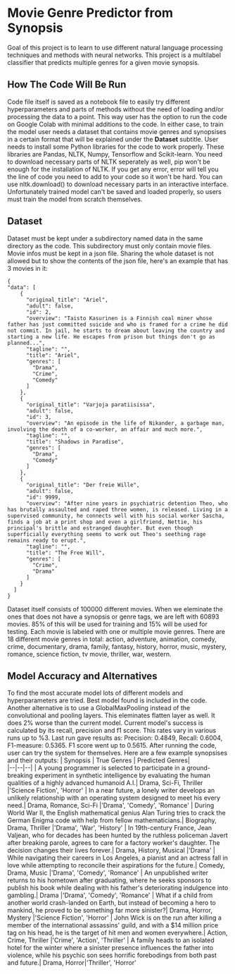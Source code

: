 # Movie Genre Predictor from Synopsis

Goal of this project is to learn to use different natural language processing techniques and methods with neural networks. This project is a multilabel classifier that predicts multiple genres for a given movie synopsis.


## How The Code Will Be Run

Code file itself is saved as a notebook file to easily try different hyperparameters and parts of methods without the need of loading and/or processing the data to a point. This way user has the option to run the code on Google Colab with minimal additions to the code.
In either case, to train the model user needs a dataset that contains movie genres and synopsises in a certain format that will be explained under the **Dataset** subtitle.
User needs to install some Python libraries for the code to work properly. These libraries are Pandas, NLTK, Numpy, Tensorflow and Scikit-learn. You need to download necessary parts of NLTK seperately as well, pip won't be enough for the installation of NLTK. If you get any error, error will tell you the line of code you need to add to your code so it won't be hard. You can use nltk.download() to download necessary parts in an interactive interface.
Unfortunately trained model can't be saved and loaded properly, so users must train the model from scratch themselves.

## Dataset
Dataset must be kept under a subdirectory named data in the same directory as the code. This subdirectory must only contain movie files. Movie infos must be kept in a json file. Sharing the whole dataset is not allowed but to show the contents of the json file, here's an example that has 3 movies in it:

    {
    "data": [
	    {
	      "original_title": "Ariel",
	      "adult": false,
	      "id": 2,
	      "overview": "Taisto Kasurinen is a Finnish coal miner whose father has just committed suicide and who is framed for a crime he did not commit. In jail, he starts to dream about leaving the country and starting a new life. He escapes from prison but things don't go as planned...",
	      "tagline": "",
	      "title": "Ariel",
	      "genres": [
	        "Drama",
	        "Crime",
	        "Comedy"
	      ]
	    },
	    {
	      "original_title": "Varjoja paratiisissa",
	      "adult": false,
	      "id": 3,
	      "overview": "An episode in the life of Nikander, a garbage man, involving the death of a co-worker, an affair and much more.",
	      "tagline": "",
	      "title": "Shadows in Paradise",
	      "genres": [
	        "Drama",
	        "Comedy"
	      ]
	    },
	    {
	      "original_title": "Der freie Wille",
	      "adult": false,
	      "id": 9999,
	      "overview": "After nine years in psychiatric detention Theo, who has brutally assaulted and raped three women, is released. Living in a supervised community, he connects well with his social worker Sascha, finds a job at a print shop and even a girlfriend, Nettie, his principal's brittle and estranged daughter. But even though superficially everything seems to work out Theo's seething rage remains ready to erupt.",
	      "tagline": "",
	      "title": "The Free Will",
	      "genres": [
	        "Crime",
	        "Drama"
	      ]
	    }
	  ]
    }

 
Dataset itself consists of 100000 different movies. When we eleminate the ones that does not have a synopsis or genre tags, we are left with 60893 movies. 85% of this will be used for training and 15% will be used for testing. Each movie is labeled with one or multiple movie genres. There are 18 different movie genres in total: action, adventure, animation, comedy, crime, documentary, drama, family, fantasy, history, horror, music, mystery, romance, science fiction, tv movie, thriller, war, western.


## Model Accuracy and Alternatives

To find the most accurate model lots of different models and hyperparameters are tried. Best model found is included in the code. Another alternative is to use a GlobalMaxPooling instead of the convolutional and pooling layers. This eleminates flatten layer as well. It does 2% worse than the current model.
Current model's success is calculated by its recall, precision and f1 score. This rates vary in various runs up to %3. Last run gave results as: Precision: 0.4849, Recall: 0.6004, F1-measure: 0.5365. F1 score went up to 0.5615.
After running the code, user can try the system for themselves. Here are a few example synopsises and their outputs:
| Synopsis | True Genres | Predicted Genres|  
|--|--|--|
| A young programmer is selected to participate in a ground-breaking experiment in synthetic intelligence by evaluating the human qualities of a highly advanced humanoid A.I.| Drama, Sci-Fi, Thriller |'Science Fiction', 'Horror'
| In a near future, a lonely writer develops an unlikely relationship with an operating system designed to meet his every need.| Drama, Romance, Sci-Fi |'Drama', 'Comedy', 'Romance'
| During World War II, the English mathematical genius Alan Turing tries to crack the German Enigma code with help from fellow mathematicians.| Biography, Drama, Thriller |'Drama', 'War', 'History'
| In 19th-century France, Jean Valjean, who for decades has been hunted by the ruthless policeman Javert after breaking parole, agrees to care for a factory worker's daughter. The decision changes their lives forever.| Drama, History, Musical |'Drama'
| While navigating their careers in Los Angeles, a pianist and an actress fall in love while attempting to reconcile their aspirations for the future.| Comedy, Drama, Music |'Drama', 'Comedy', 'Romance'
| An unpublished writer returns to his hometown after graduating, where he seeks sponsors to publish his book while dealing with his father's deteriorating indulgence into gambling.| Drama |'Drama', 'Comedy', 'Romance'
| What if a child from another world crash-landed on Earth, but instead of becoming a hero to mankind, he proved to be something far more sinister?| Drama, Horror, Mystery |'Science Fiction', 'Horror'
| John Wick is on the run after killing a member of the international assassins' guild, and with a $14 million price tag on his head, he is the target of hit men and women everywhere.| Action, Crime, Thriller |'Crime', 'Action', 'Thriller'
| A family heads to an isolated hotel for the winter where a sinister presence influences the father into violence, while his psychic son sees horrific forebodings from both past and future.| Drama, Horror|'Thriller', 'Horror'
